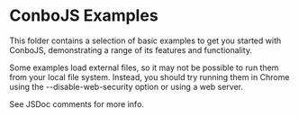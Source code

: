 ConboJS Examples
=================

This folder contains a selection of basic examples to get you started with ConboJS, demonstrating a range of its features and functionality.

Some examples load external files, so it may not be possible to run them from your local file system. Instead, you should try running them in Chrome using the --disable-web-security option or using a web server.

See JSDoc comments for more info.
